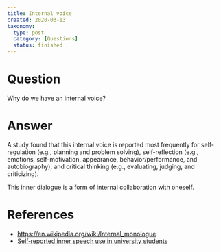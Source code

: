 ```yaml
---
title: Internal voice
created: 2020-03-13
taxonomy:
  type: post
  category: [Questions]
  status: finished
---
```


# Question
Why do we have an internal voice?

# Answer
A study found that this internal voice is reported most frequently for self-regulation (e.g., planning and problem solving), self-reflection (e.g., emotions, self-motivation, appearance, behavior/performance, and autobiography), and critical thinking (e.g., evaluating, judging, and criticizing).

This inner dialogue is a form of internal collaboration with oneself.

# References
* https://en.wikipedia.org/wiki/Internal_monologue
* [Self‐reported inner speech use in university students](https://doi.org/10.1002%2Facp.3404)
